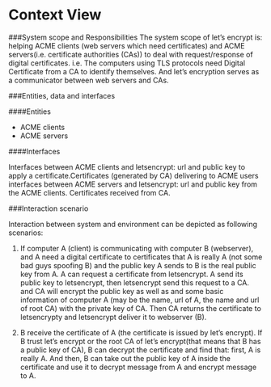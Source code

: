 Context View
===========================
###System scope and Responsibilities
The system scope of let’s encrypt is:
helping ACME clients (web servers which need certificates) and ACME servers(i.e. certificate authorities (CAs)) to deal with request/response of digital certificates. i.e. The computers using TLS protocols need Digital Certificate from a CA to identify themselves.
And let’s encryption serves as a communicator between web servers and CAs.

###Entities, data and interfaces

####Entities
- ACME clients
- ACME servers

####Interfaces

Interfaces between ACME clients and letsencrypt: url and public key to apply a certificate.Certificates (generated by CA) delivering to ACME users
interfaces between ACME servers and letsencrypt: url and public key from the ACME clients. Certificates received from CA.


###Interaction scenario

Interaction between system and environment can be depicted as following scenarios:

1. If computer A (client) is communicating with computer B (webserver), and A need a digital certificate to certificates that A is really A (not some bad guys spoofing B) and the public key A sends to B is the real public key from A.
A can request a certificate from letsencrypt.
A send its public key to letsencrypt, then letsencrypt send this request to a CA. and CA will encrypt the public key as well as and some basic information of computer A (may be the name, url of A, the name and url of root CA) with the private key of CA.
Then CA returns the certificate to letsencrypty and letsencrypt deliver it to webserver (B).


2. B receive the certificate of A (the certificate is issued by let’s encrypt).
If B trust let’s encrypt or the root CA of let’s encrypt(that means that B has a public key of CA), B can decrypt the certificate and find that: first, A is really A.
And then, B can take out the public key of A inside the certificate and use it to decrypt message from A and encrypt message to A.
